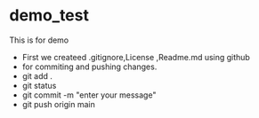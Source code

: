 # demo_test
This is for demo

- First we createed .gitignore,License ,Readme.md using github
-  for commiting and pushing changes.
-  git add .
-  git status
-  git commit -m "enter your message"
-  git push origin main 